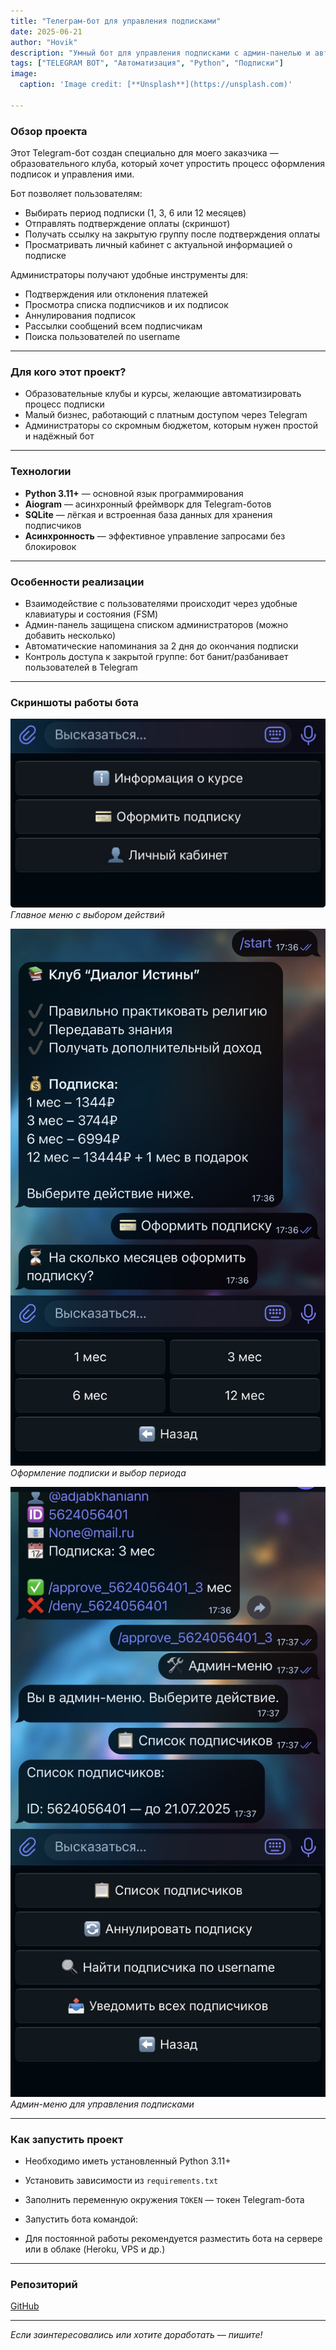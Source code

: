 ```yaml
---
title: "Телеграм-бот для управления подписками"
date: 2025-06-21
author: "Hovik"
description: "Умный бот для управления подписками с админ-панелью и автоматическими уведомлениями."
tags: ["TELEGRAM BOT", "Автоматизация", "Python", "Подписки"]
image:
  caption: 'Image credit: [**Unsplash**](https://unsplash.com)'

---
```


### Обзор проекта

Этот Telegram-бот создан специально для моего заказчика — образовательного клуба, который хочет упростить процесс оформления подписок и управления ими.

Бот позволяет пользователям:

- Выбирать период подписки (1, 3, 6 или 12 месяцев)
- Отправлять подтверждение оплаты (скриншот)
- Получать ссылку на закрытую группу после подтверждения оплаты
- Просматривать личный кабинет с актуальной информацией о подписке

Администраторы получают удобные инструменты для:

- Подтверждения или отклонения платежей
- Просмотра списка подписчиков и их подписок
- Аннулирования подписок
- Рассылки сообщений всем подписчикам
- Поиска пользователей по username

---

### Для кого этот проект?

- Образовательные клубы и курсы, желающие автоматизировать процесс подписки
- Малый бизнес, работающий с платным доступом через Telegram
- Администраторы со скромным бюджетом, которым нужен простой и надёжный бот

---

### Технологии

- **Python 3.11+** — основной язык программирования
- **Aiogram** — асинхронный фреймворк для Telegram-ботов
- **SQLite** — лёгкая и встроенная база данных для хранения подписчиков
- **Асинхронность** — эффективное управление запросами без блокировок

---

### Особенности реализации

- Взаимодействие с пользователями происходит через удобные клавиатуры и состояния (FSM)
- Админ-панель защищена списком администраторов (можно добавить несколько)
- Автоматические напоминания за 2 дня до окончания подписки
- Контроль доступа к закрытой группе: бот банит/разбанивает пользователей в Telegram

---

### Скриншоты работы бота

![Главное меню](bot_menu.png)
*Главное меню с выбором действий*

![Подписка](bot_subscribe.png)
*Оформление подписки и выбор периода*

![Админ-панель](bot_admin.png)
*Админ-меню для управления подписками*

---

### Как запустить проект

- Необходимо иметь установленный Python 3.11+
- Установить зависимости из `requirements.txt`
- Заполнить переменную окружения `TOKEN` — токен Telegram-бота
- Запустить бота командой:

- Для постоянной работы рекомендуется разместить бота на сервере или в облаке (Heroku, VPS и др.)

---

### Репозиторий

[GitHub](https://github.com/yourusername/telegram-subscription-bot)

---

*Если заинтересовались или хотите доработать — пишите!*